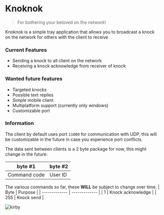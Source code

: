 # Knoknok
> For bothering your beloved on the network!

Knoknok is a simple tray application that allows you to broadcast a knock on the network for others with the client to receive


### Current Features
- Sending a knock to all client on the network
- Receiving a knock acknowledge from receiver of knock

### Wanted future features
- Targeted knocks
- Possible text replies
- Simple mobile client
- Multiplatform support (currently only windows)
- Customizable port

### Information
The client by default uses port `11000` for communication with UDP, this will be customizable in the future in case you experience port conflicts.

The data sent between clients is a 2 byte package for now, this might change in the future:

| byte #1 | byte #2|
| ------------- | ------------- |
| Command code | User ID |


The various commands so far, these **WILL** be subject to change over time.
| Byte  | Purpose |
| ------------- | ------------- |
| 1 | Knock acknowledge  |
| 255 | Knock send |

![kirby](https://github.com/SorceressLyra/knoknok/assets/20424962/4689e617-5750-4abf-aafa-b085b90487cd)
